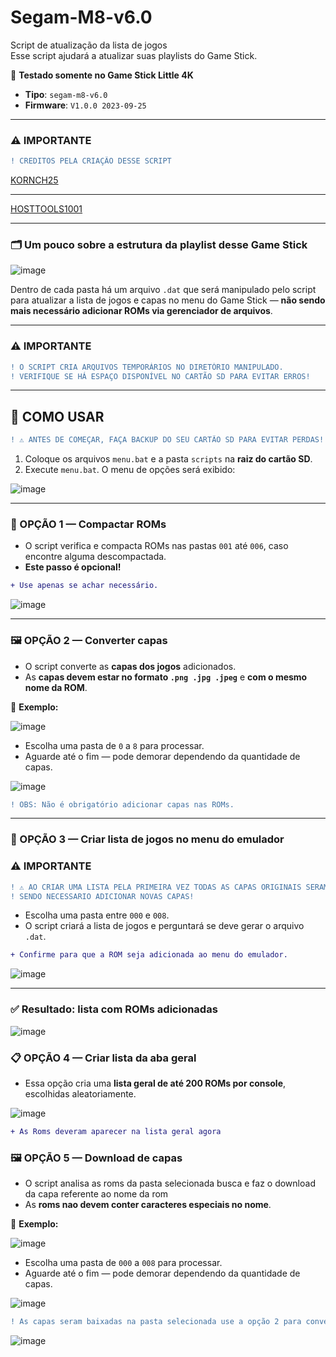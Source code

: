 # Segam-M8-v6.0

Script de atualização da lista de jogos  
Esse script ajudará a atualizar suas playlists do Game Stick.

📌 **Testado somente no Game Stick Little 4K**

- **Tipo**: `segam-m8-v6.0`  
- **Firmware**: `V1.0.0 2023-09-25`

---
### ⚠️ IMPORTANTE
```diff
! CREDITOS PELA CRIAÇÃO DESSE SCRIPT
```
 [KORNCH25](https://4pda.to/forum/index.php?showuser=325008)

---
 [HOSTTOOLS1001](https://github.com/hosttools1001)

---

### 🗂️ Um pouco sobre a estrutura da playlist desse Game Stick

![image](https://github.com/user-attachments/assets/c08114af-53dc-474a-855a-a34392aa9614)

Dentro de cada pasta há um arquivo `.dat` que será manipulado pelo script para atualizar a lista de jogos e capas no menu do Game Stick — **não sendo mais necessário adicionar ROMs via gerenciador de arquivos**.

---

### ⚠️ IMPORTANTE

```diff
! O SCRIPT CRIA ARQUIVOS TEMPORÁRIOS NO DIRETÓRIO MANIPULADO.
! VERIFIQUE SE HÁ ESPAÇO DISPONÍVEL NO CARTÃO SD PARA EVITAR ERROS!
```

---

## 🧠 COMO USAR

```diff
! ⚠️ ANTES DE COMEÇAR, FAÇA BACKUP DO SEU CARTÃO SD PARA EVITAR PERDAS!
```

1. Coloque os arquivos `menu.bat` e a pasta `scripts` na **raiz do cartão SD**.  
2. Execute `menu.bat`. O menu de opções será exibido:

![image](https://github.com/user-attachments/assets/2f9c3d72-e8b8-43e4-a92a-7835faecb13c)

---

### 🔹 OPÇÃO 1 — Compactar ROMs

- O script verifica e compacta ROMs nas pastas `001` até `006`, caso encontre alguma descompactada.
- **Este passo é opcional!**

```diff
+ Use apenas se achar necessário.
```

![image](https://github.com/user-attachments/assets/bd1f6bc5-bf47-4f00-b5e8-76f01344cc17)

---

### 🖼️ OPÇÃO 2 — Converter capas

- O script converte as **capas dos jogos** adicionados.
- As **capas devem estar no formato `.png .jpg .jpeg`** e **com o mesmo nome da ROM**.

📌 **Exemplo:**

![image](https://github.com/user-attachments/assets/0ceaa688-aebf-471f-966c-d902c7dbcd34)

- Escolha uma pasta de `0` a `8` para processar.
- Aguarde até o fim — pode demorar dependendo da quantidade de capas.

![image](https://github.com/user-attachments/assets/caa04971-d196-4380-83ce-6bf51ec038a0)

```diff
! OBS: Não é obrigatório adicionar capas nas ROMs.
```

---

### 🧾 OPÇÃO 3 — Criar lista de jogos no menu do emulador
### ⚠️ IMPORTANTE
```diff
! ⚠️ AO CRIAR UMA LISTA PELA PRIMEIRA VEZ TODAS AS CAPAS ORIGINAIS SERAM APAGADAS
! SENDO NECESSARIO ADICIONAR NOVAS CAPAS!
```
- Escolha uma pasta entre `000` e `008`.
- O script criará a lista de jogos e perguntará se deve gerar o arquivo `.dat`.

```diff
+ Confirme para que a ROM seja adicionada ao menu do emulador.
```

![image](https://github.com/user-attachments/assets/f3b8466d-841e-493e-a269-ded44d1528da)

---

### ✅ Resultado: lista com ROMs adicionadas

![image](https://github.com/user-attachments/assets/f8f9e842-ee9c-48f8-91dd-2f7966ffe033)


### 📋 OPÇÃO 4 — Criar lista da aba geral

- Essa opção cria uma **lista geral de até 200 ROMs por console**, escolhidas aleatoriamente.

![image](https://github.com/user-attachments/assets/e1f5e92a-48d8-46c6-8c70-22688f2ad10a)

```diff
+ As Roms deveram aparecer na lista geral agora
```

### 🖼️ OPÇÃO 5 — Download de capas

- O script analisa as roms da pasta selecionada busca e faz o download da capa referente ao nome da rom
- As **roms nao devem conter caracteres especiais no nome**.

📌 **Exemplo:**

![image](https://github.com/user-attachments/assets/a5fc1cbb-21f0-4336-9405-a6b962843b58)

- Escolha uma pasta de `000` a `008` para processar.
- Aguarde até o fim — pode demorar dependendo da quantidade de capas.

![image](https://github.com/user-attachments/assets/3d319eea-932d-482e-9b80-8db6c2ed8f64)


```diff
! As capas seram baixadas na pasta selecionada use a opção 2 para convertelas.
```

![image](https://github.com/user-attachments/assets/056456ac-724e-4db9-9c6b-f0eae4f055ea)

